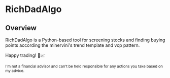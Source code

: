 # RichDadAlgo

## Overview
RichDadAlgo is a Python-based tool for screening stocks and finding buying points according the minervini's trend template and vcp pattern.

Happy trading! 🚀📈

<sub>I'm not a financial advisor and can't be held responsible for any actions you take based on my advice.</sub>
